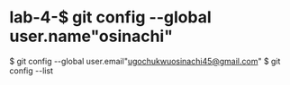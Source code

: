 # lab-4-$ git config --global user.name"osinachi"
$ git config --global user.email"ugochukwuosinachi45@gmail.com"
$ git config --list
